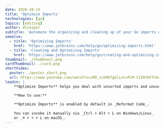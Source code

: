 ```yaml
---
date: 2020-10-15
title: 'Optimize Imports'
technologies: [go]
topics: [editing]
author: dlsniper
subtitle: 'Automate the organizing and cleaning up of your Go imports with Optimize Imports.'
seealso:
  - title: 'Optimizing Imports'
    href: 'https://www.jetbrains.com/help/go/optimizing-imports.html'
  - title: 'Creating and Optimizing Imports'
    href: 'https://www.jetbrains.com/help/go/creating-and-optimizing-imports.html'
thumbnail: ./thumbnail.png
cardThumbnail: ./card.png
shortVideo:
  poster: ./poster_short.png
  url: https://www.youtube.com/watch?v=iMO_scb96fg&list=PLM-t1Z4tbFfnXnghmtk6WVz10_pivOw25&index=16&t=0s
leadin: |
    **Optimize Imports** helps you deal with unsorted imports and unused imports.

    **How to use:**
    
    **Optimize Imports** is enabled by default in _Reformat Code_.
    
    You can invoke it manually via _Ctrl + Alt + L on Windows/Linux_
    or _⌘ + ⌥ + L on macOS_.
---
```

